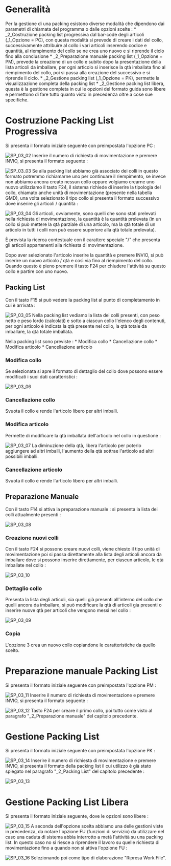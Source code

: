 # Generalità
Per la gestione di una packing esistono diverse modalità che dipendono dai parametri di chiamata del programma o dalle opzioni scelte : 
 \* _2_Costruzione packing list progressiva dal bar-code degli articoli (_1_Opzione = PC), con questa modalità si prevede di creare i dati del collo, successivamente attribuire al collo i vari articoli inserendo codice e quantità, al riempimento del collo se ne crea uno nuovo e si riprende il ciclo fino alla conclusione
 \* _2_Preparazione manuale packing list (_1_Opzione = PM), prevede la creazione di un collo e subito dopo la presentazione della lista articoli da imballare, per ogni articolo si inserisce la qtà imballata fino al riempimento del collo, poi si passa alla creazione del successivo e si riprende il ciclo.
 \* _2_Gestione packing list (_1_Opzione = PK), permette la visualizzazione completa della packing list
 \* _2_Gestione packing list libera, questa è la gestione completa in cui le opzioni del formato guida sono libere e permettono di fare tutto quanto visto in precedenza oltre a cose sue specifiche.

# Costruzione Packing List Progressiva
Si presenta il formato iniziale seguente con preimpostata l'opzione PC : 

![SP_03_02](http://doc.smeup.com/immagini/MBDOC_OGG-P_GMPK01/SP_03_02.png)
Inserire il numero di richiesta di movimentazione e premere INVIO, si presenta il formato seguente : 

![SP_03_03](http://doc.smeup.com/immagini/MBDOC_OGG-P_GMPK01/SP_03_03.png)
Se alla packing list abbiamo già associato dei colli in questo formato potremmo richiamarne uno per continuare il riempimento, se invece non abbiamo ancora creato nessun collo oppure volgiamo crearne uno nuovo utilizziamo il tasto F24, il sistema richiede di inserire la tipologia del collo, chiamato anche unità di movimentazione (presente nella tabella GMD), una volta selezionato il tipo collo si presenta il formato successivo dove inserire gli articoli / quantità : 

![SP_03_04](http://doc.smeup.com/immagini/MBDOC_OGG-P_GMPK01/SP_03_04.png)
Gli articoli, ovviamente, sono quelli che sono stati prelevati nella richiesta di movimentazione, la quantità è la quantità prelevata (in un collo si può mettere la qtà parziale di una articolo, ma la qtà totale di un articolo in tutti i colli non può essere superiore alla qtà totale prelevata).

È prevista la ricerca contestuale con il carattere speciale "/" che presenta gli articoli appartenenti alla richiesta di movimentazione.

Dopo aver selezionato l'articolo inserire la quantità e premere INVIO, si può inserire un nuovo articolo / qtà e così via fino al riempimento del collo.
Quando questo è pieno premere il tasto F24 per chiudere l'attività su questo collo e partire con uno nuovo.

## Packing List
Con il tasto F15 si può vedere la packing list al punto di completamento in cui è arrivata : 

![SP_03_05](http://doc.smeup.com/immagini/MBDOC_OGG-P_GMPK01/SP_03_05.png)
Nella packing list vediamo la lista dei colli presenti, con peso netto e peso lordo (calcolati) e sotto a ciascun collo l'elenco degli contenuti, per ogni articolo è indicata la qtà presente nel collo, la qtà totale da imballare, la qtà totale imballata.

Nella packing list sono previste : 
 \* Modifica collo
 \* Cancellazione collo
 \* Modifica articolo
 \* Cancellazione articolo

### Modifica collo
Se selezionata si apre il formato di dettaglio del collo dove possono essere modificati i suoi dati caratteristici : 

![SP_03_06](http://doc.smeup.com/immagini/MBDOC_OGG-P_GMPK01/SP_03_06.png)
### Cancellazione collo
Svuota il collo e rende l'articolo libero per altri imballi.

### Modifica articolo
Permette di modificare la qtà imballata dell'articolo nel collo in questione : 

![SP_03_07](http://doc.smeup.com/immagini/MBDOC_OGG-P_GMPK01/SP_03_07.png)
La diminuzione della qtà, libera l'articolo per poterlo aggiungere ad altri imballi, l'aumento della qtà sottrae l'articolo ad altri possibili imballi.

### Cancellazione articolo
Svuota il collo e rende l'articolo libero per altri imballi.

## Preparazione Manuale
Con il tasto F14 si attiva la preparazione manuale :  si presenta la lista dei colli attualmente presenti : 

![SP_03_08](http://doc.smeup.com/immagini/MBDOC_OGG-P_GMPK01/SP_03_08.png)
### Creazione nuovi colli
Con il tasto F24 si possono creare nuovi colli, viene chiesto il tipo unità di movimentazione poi si passa direttamente alla lista degli articoli ancora da imballare dove si possono inserire direttamente, per ciascun articolo, le qtà imballate nel collo : 

![SP_03_10](http://doc.smeup.com/immagini/MBDOC_OGG-P_GMPK01/SP_03_10.png)
### Dettaglio collo
Presenta la lista degli articoli, sia quelli già presenti all'interno del collo che quelli ancora da imballare, si può modificare la qtà di articoli gia presenti o inserire nuove qtà per articoli che vengono messi nel collo : 

![SP_03_09](http://doc.smeup.com/immagini/MBDOC_OGG-P_GMPK01/SP_03_09.png)
### Copia
L'opzione 3 crea un nuovo collo copiandone le caratteristiche da quello scelto.

# Preparazione manuale Packing List
Si presenta il formato iniziale seguente con preimpostata l'opzione PM : 

![SP_03_11](http://doc.smeup.com/immagini/MBDOC_OGG-P_GMPK01/SP_03_11.png)
Inserire il numero di richiesta di movimentazione e premere INVIO, si presenta il formato seguente : 

![SP_03_12](http://doc.smeup.com/immagini/MBDOC_OGG-P_GMPK01/SP_03_12.png)
Tasto F24 per creare il primo collo, poi tutto come visto al paragrafo "_2_Preparazione manuale" del capitolo precedente.

# Gestione Packing List
Si presenta il formato iniziale seguente con preimpostata l'opzione PK : 

![SP_03_14](http://doc.smeup.com/immagini/MBDOC_OGG-P_GMPK01/SP_03_14.png)
Inserire il numero di richiesta di movimentazione e premere INVIO, si presenta il formato della packing list il cui utilizzo è già stato spiegato nel paragrafo "_2_Packing List" del capitolo precedente : 

![SP_03_13](http://doc.smeup.com/immagini/MBDOC_OGG-P_GMPK01/SP_03_13.png)
# Gestione Packing List Libera
Si presenta il formato iniziale seguente, dove le opzioni sono libere : 

![SP_03_15](http://doc.smeup.com/immagini/MBDOC_OGG-P_GMPK01/SP_03_15.png)
A seconda dell'opzione scelta abbiamo una delle gestioni viste in precedenza, da notare l'opzione FU (funzioni di servizio) da utilizzare nel caso una caduta di sistema abbia interrotto a metà l'attività su una packing list. In questo caso no si riesce a riprendere il lavoro su quelle richiesta di movimentazione fino a quando non si attiva l'opzione FU : 

![SP_03_16](http://doc.smeup.com/immagini/MBDOC_OGG-P_GMPK01/SP_03_16.png)
Selezionando poi come tipo di elaborazione "Ripresa Work File".
